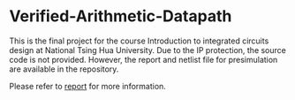 # Verified-Arithmetic-Datapath

This is the final project for the course Introduction to integrated circuits design at National Tsing Hua University. Due to the IP protection, the source code is not provided. However, the report and netlist file for presimulation are available in the repository.

Please refer to [report](./Team5.pdf) for more information.